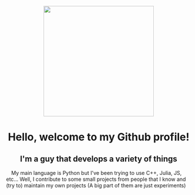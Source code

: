 <p align="center"><img src="https://user-images.githubusercontent.com/76703308/177391549-8828aeba-37d7-4324-b994-b23da6ed9ed3.png" width="300"></p>
<summary align="center">
<h1>Hello, welcome to my Github profile!</h1>
</summary>
<h2 align="center">I'm a guy that develops a variety of things</h2>
&emsp;My main language is Python but I've been trying to use C++, Julia, JS, etc... Well, I contribute to some small projects from people that I know and (try to) maintain my own projects (A big part of them are just experiments)
